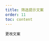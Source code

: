 ```yaml
---
title: 筛选提示文案
order: 11
toc: content
---
```


<code src='../examples/FilterLocale.tsx' description='`locale` 用于更改提示文案设置。'>更改文案</code>
